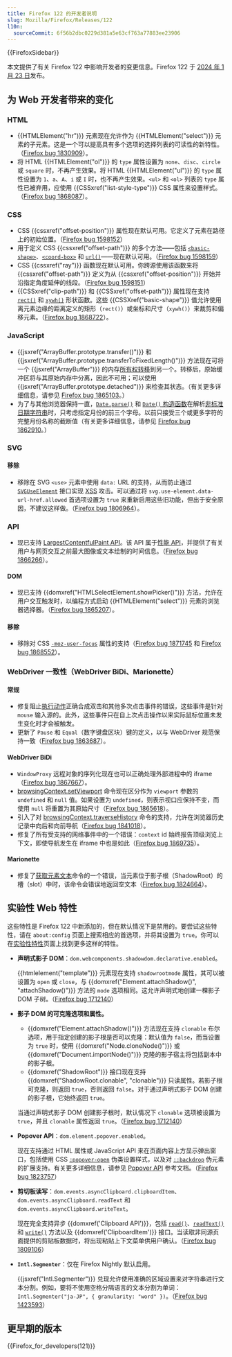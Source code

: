 ```yaml
---
title: Firefox 122 的开发者说明
slug: Mozilla/Firefox/Releases/122
l10n:
  sourceCommit: 6f56b2dbc0229d381a5e63cf763a77883ee23906
---
```


{{FirefoxSidebar}}

本文提供了有关 Firefox 122 中影响开发者的变更信息。Firefox 122 于 [2024 年 1 月 23 日](https://whattrainisitnow.com/release/?version=122)发布。

## 为 Web 开发者带来的变化

### HTML

- {{HTMLElement("hr")}} 元素现在允许作为 {{HTMLElement("select")}} 元素的子元素。这是一个可以提高具有多个选项的选择列表的可读性的新特性。（[Firefox bug 1830909](https://bugzil.la/1830909)）。
- 将 HTML {{HTMLElement("ol")}} 的 `type` 属性设置为 `none`、`disc`、`circle` 或 `square` 时，不再产生效果。将 HTML {{HTMLElement("ul")}} 的 `type` 属性设置为 `1`、`a`、`A`、`i` 或 `I` 时，也不再产生效果。`<ul>` 和 `<ol>` 列表的 `type` 属性已被弃用，应使用 {{CSSxref("list-style-type")}} CSS 属性来设置样式。（[Firefox bug 1868087](https://bugzil.la/1868087)）。

### CSS

- CSS {{cssxref("offset-position")}} 属性现在默认可用。它定义了元素在路径上的初始位置。（[Firefox bug 1598152](https://bugzil.la/1598152)）
- 用于定义 CSS {{cssxref("offset-path")}} 的多个方法——包括 [`<basic-shape>`](/zh-CN/docs/Web/CSS/offset-path#basic-shape)、[`<coord-box>`](/zh-CN/docs/Web/CSS/offset-path#coord-box) 和 [`url()`](/zh-CN/docs/Web/CSS/offset-path#url)——现在默认可用。（[Firefox bug 1598159](https://bugzil.la/1598159)）
- CSS {{cssxref("ray")}} 函数现在默认可用。你跨源使用该函数来将 {{cssxref("offset-path")}} 定义为从 {{cssxref("offset-position")}} 开始并沿指定角度延伸的线段。（[Firefox bug 1598151](https://bugzil.la/1598151)）
- {{CSSxref("clip-path")}} 和 {{CSSxref("offset-path")}} 属性现在支持 [`rect()`](/zh-CN/docs/Web/CSS/basic-shape/rect) 和 [`xywh()`](/zh-CN/docs/Web/CSS/basic-shape/xywh) 形状函数。这些 {{CSSXref("basic-shape")}} 值允许使用离元素边缘的距离定义的矩形（`rect()`）或坐标和尺寸（`xywh()`）来裁剪和偏移元素。（[Firefox bug 1868722](https://bugzil.la/1868722)）。

### JavaScript

- {{jsxref("ArrayBuffer.prototype.transfer()")}} 和 {{jsxref("ArrayBuffer.prototype.transferToFixedLength()")}} 方法现在可将一个 {{jsxref("ArrayBuffer")}} 的内存[所有权转移](/zh-CN/docs/Web/JavaScript/Reference/Global_Objects/ArrayBuffer#传输_arraybuffer)到另一个。转移后，原始缓冲区将与其原始内存中分离，因此不可用；可以使用 {{jsxref("ArrayBuffer.prototype.detached")}} 来检查其状态。（有关更多详细信息，请参见 [Firefox bug 1865103](https://bugzil.la/1865103)。）
- 为了与其他浏览器保持一直，[`Date.parse()`](/zh-CN/docs/Web/JavaScript/Reference/Global_Objects/Date/parse) 和 [`Date()` 构造函数](/zh-CN/docs/Web/JavaScript/Reference/Global_Objects/Date/Date)在解析[非标准日期字符串](/zh-CN/docs/Web/JavaScript/Reference/Global_Objects/Date/parse#非标准日期字符串)时，只考虑指定月份的前三个字母。以前只接受三个或更多字符的完整月份名称的截断值（有关更多详细信息，请参见 [Firefox bug 1862910](https://bugzil.la/1862910)。）

### SVG

#### 移除

- 移除在 SVG `<use>` 元素中使用 `data:` URL 的支持，从而防止通过 [`SVGUseElement`](/zh-CN/docs/Web/API/SVGUseElement) 接口实现 [XSS](/zh-CN/docs/Glossary/Cross-site_scripting) 攻击。可以通过将 `svg.use-element.data-url-href.allowed` 首选项设置为 `true` 来重新启用这些旧功能，但出于安全原因，不建议这样做。（[Firefox bug 1806964](https://bugzil.la/1806964)）。

### API

- 现已支持 [LargestContentfulPaint API](/zh-CN/docs/Web/API/LargestContentfulPaint)。该 API 属于[性能 API](/zh-CN/docs/Web/API/Performance_API)，并提供了有关用户与网页交互之前最大图像或文本绘制的时间信息。（[Firefox bug 1866266](https://bugzil.la/1866266)）。

#### DOM

- 现已支持 {{domxref("HTMLSelectElement.showPicker()")}} 方法，允许在用户交互触发时，以编程方式启动 {{HTMLElement("select")}} 元素的浏览器选择器。（[Firefox bug 1865207](https://bugzil.la/1865207)）。

#### 移除

- 移除对 CSS [`-moz-user-focus`](/zh-CN/docs/Web/CSS/-moz-user-focus) 属性的支持（[Firefox bug 1871745](https://bugzil.la/1871745) 和 [Firefox bug 1868552](https://bugzil.la/1868552)）。

### WebDriver 一致性（WebDriver BiDi、Marionette）

#### 常规

- 修复阻止[执行动作](https://w3c.github.io/webdriver/#perform-actions)正确合成双击和其他多次点击事件的错误，这些事件是针对 `mouse` 输入源的。此外，这些事件只在自上次点击操作以来实际鼠标位置未发生变化时才会被触发。
- 更新了 `Pause` 和 `Equal`（数字键盘区块）键的定义，以与 WebDriver 规范保持一致（[Firefox bug 1863687](https://bugzil.la/1863687)）。

#### WebDriver BiDi

- `WindowProxy` 远程对象的序列化现在也可以正确处理外部进程中的 iframe（[Firefox bug 1867667](https://bugzil.la/1867667)）。
- [browsingContext.setViewport](https://w3c.github.io/webdriver-bidi/#command-browsingContext-setViewport) 命令现在区分作为 `viewport` 参数的 `undefined` 和 `null` 值。如果设置为 `undefined`，则表示视口应保持不变，而使用 `null` 将重置为其原始尺寸（[Firefox bug 1865618](https://bugzil.la/1865618)）。
- 引入了对 [browsingContext.traverseHistory](https://w3c.github.io/webdriver-bidi/#command-browsingContext-traverseHistory) 命令的支持，允许在浏览器历史记录中向后和向前导航（[Firefox bug 1841018](https://bugzil.la/1841018)）。
- 修复了所有受支持的网络事件中的一个错误：`context` id 始终报告顶级浏览上下文，即使导航发生在 iframe 中也是如此（[Firefox bug 1869735](https://bugzil.la/1869735)）。

#### Marionette

- 修复了[获取元素文本](https://w3c.github.io/webdriver/#dfn-get-element-text)命令的一个错误，当元素位于影子根（ShadowRoot）的槽（slot）中时，该命令会错误地返回空文本（[Firefox bug 1824664](https://bugzil.la/1824664)）。

## 实验性 Web 特性

这些特性是 Firefox 122 中新添加的，但在默认情况下是禁用的。要尝试这些特性，请在 `about:config` 页面上搜索相应的首选项，并将其设置为 `true`。你可以在[实验性特性](/zh-CN/docs/Mozilla/Firefox/Experimental_features)页面上找到更多这样的特性。

- **声明式影子 DOM**：`dom.webcomponents.shadowdom.declarative.enabled`。

  {{htmlelement("template")}} 元素现在支持 `shadowrootmode` 属性，其可以被设置为 `open` 或 `close`，与 {{domxref("Element.attachShadow()", "attachShadow()")}} 方法的 `mode` 选项相同。这允许声明式地创建一棵影子 DOM 子树。（[Firefox bug 1712140](https://bugzil.la/1712140)）

- **影子 DOM 的可克隆选项和属性。**

  - {{domxref("Element.attachShadow()")}} 方法现在支持 `clonable` 布尔选项，用于指定创建的影子根是否可以克隆：默认值为 `false`，而当设置为 `true` 时，使用 {{domxref("Node.cloneNode()")}} 或 {{domxref("Document.importNode()")}} 克隆的影子宿主将包括副本中的影子根。
  - {{domxref("ShadowRoot")}} 接口现在支持 {{domxref("ShadowRoot.clonable", "clonable")}} 只读属性。若影子根可克隆，则返回 `true`，否则返回 `false`。对于通过声明式影子 DOM 创建的影子根，它始终返回 `true`。

  当通过声明式影子 DOM 创建影子根时，默认情况下 `clonable` 选项被设置为 `true`，并且 `clonable` 属性返回 `true`。（[Firefox bug 1712140](https://bugzil.la/1868428)）

- **Popover API**：`dom.element.popover.enabled`。

  现在支持通过 HTML 属性或 JavaScript API 来在页面内容上方显示弹出窗口，包括使用 CSS [`:popover-open`](/zh-CN/docs/Web/CSS/:popover-open) 伪类设置样式，以及对 [`::backdrop`](/zh-CN/docs/Web/CSS/::backdrop) 伪元素的扩展支持。有关更多详细信息，请参见 [Popover API](/zh-CN/docs/Web/API/Popover_API) 参考文档。（[Firefox bug 1823757](https://bugzil.la/1823757)）

- **剪切板读写**：`dom.events.asyncClipboard.clipboardItem`、`dom.events.asyncClipboard.readText` 和 `dom.events.asyncClipboard.writeText`。

  现在完全支持异步 {{domxref('Clipboard API')}}，包括 [`read()`](/zh-CN/docs/Web/API/Clipboard/read)、[`readText()`](/zh-CN/docs/Web/API/Clipboard/readText) 和 [`write()`](/zh-CN/docs/Web/API/Clipboard/write) 方法以及 {{domxref('ClipboardItem')}} 接口。当读取非同源页面提供的剪贴板数据时，将出现粘贴上下文菜单供用户确认。（[Firefox bug 1809106](https://bugzil.la/1809106)）

- **`Intl.Segmenter`**：仅在 Firefox Nightly 默认启用。

  {{jsxref("Intl.Segmenter")}} 兑现允许使用准确的区域设置来对字符串进行文本分割。例如，要将不使用空格分隔语言的文本分割为单词：`Intl.Segmenter("ja-JP", { granularity: "word" })`。（[Firefox bug 1423593](https://bugzil.la/1423593)）

## 更早期的版本

{{Firefox_for_developers(121)}}
